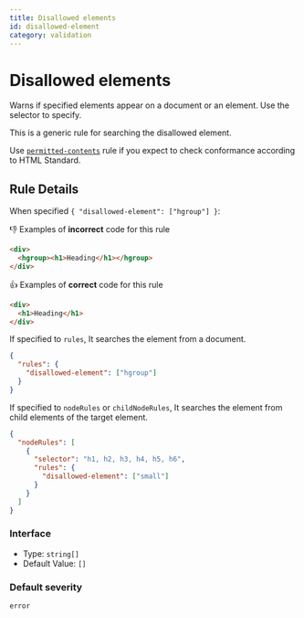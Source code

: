 ```yaml
---
title: Disallowed elements
id: disallowed-element
category: validation
---
```


# Disallowed elements

Warns if specified elements appear on a document or an element. Use the selector to specify.

This is a generic rule for searching the disallowed element.

Use [`permitted-contents`](../permitted-contents) rule if you expect to check conformance according to HTML Standard.

## Rule Details

When specified `{ "disallowed-element": ["hgroup"] }`:

👎 Examples of **incorrect** code for this rule

```html
<div>
  <hgroup><h1>Heading</h1></hgroup>
</div>
```

👍 Examples of **correct** code for this rule

```html
<div>
  <h1>Heading</h1>
</div>
```

If specified to `rules`, It searches the element from a document.

```json
{
  "rules": {
    "disallowed-element": ["hgroup"]
  }
}
```

If specified to `nodeRules` or `childNodeRules`, It searches the element from child elements of the target element.

```json
{
  "nodeRules": [
    {
      "selector": "h1, h2, h3, h4, h5, h6",
      "rules": {
        "disallowed-element": ["small"]
      }
    }
  ]
}
```

### Interface

- Type: `string[]`
- Default Value: `[]`

### Default severity

`error`
